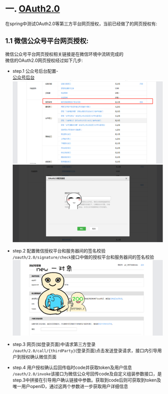 
# 一. [OAuth2.0](src/main/java/com/zjut/study/auth/oauth2)
在spring中测试OAuth2.0等第三方平台网页授权，当前已经做了的网页授权有:   

## 1.1 微信公众号平台网页授权:
微信公众号平台网页授权相关链接是在微信环境中流转完成的   
微信的OAuth2.0网页授权经过如下几步:
+ step.1 公众号后台配置-  
[公众号后台](https://mp.weixin.qq.com/debug/cgi-bin/sandboxinfo?action=showinfo&t=sandbox/index)  
![微信公众号后台配置-修改获取用户信息的域名](../pic/微信公众号后台配置-修改获取用户信息的域名.png)   
![微信公众号后台配置-修改获取用户信息的域名配置](../pic/微信公众号后台配置-修改获取用户信息的域名1.png)

+ step.2 配置微信授权平台和服务器间的签名校验   
`/oauth/2.0/signature/check`接口中做的授权平台和服务器间的签名校验   
![微信公众号授权平台和服务器间的签名校验配置](../pic/微信授权平台和服务器间的签名校验配置.png)   

+ step.3 网页(如登录页面)中请求第三方登录   
`/oauth/2.0/call/{thirdParty}`(登录页面)点击发送登录请求，接口内引导用户到授权确认微信页面

+ step.4 用户授权确认后回传临时code并获取token及用户信息    
`/oauth/2.0/invoke`该接口为微信公众号回传code及自定义组装参数接口，是step.3中拼接在引导用户确认链接中参数。获取到code后则可获取到token及唯一用户openID，通过这两个参数进一步获取用户详细信息   
